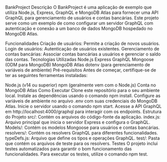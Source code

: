 BankProject
Descrição
O BankProject é uma aplicação de exemplo que utiliza Node.js, Express, GraphQL e MongoDB Atlas para fornecer uma API GraphQL para gerenciamento de usuários e contas bancárias. Este projeto serve como um exemplo de como configurar um servidor GraphQL com autenticação e conexão a um banco de dados MongoDB hospedado no MongoDB Atlas.

Funcionalidades
Criação de usuários: Permite a criação de novos usuários.
Login de usuários: Autenticação de usuários existentes.
Gerenciamento de contas bancárias: Associar contas bancárias a usuários e gerenciar o saldo das contas.
Tecnologias Utilizadas
Node.js
Express
GraphQL
Mongoose (ODM para MongoDB)
MongoDB Atlas
dotenv (para gerenciamento de variáveis de ambiente)
Pré-requisitos
Antes de começar, certifique-se de ter as seguintes ferramentas instaladas:

Node.js (v14 ou superior)
npm (geralmente vem com o Node.js)
Conta no MongoDB Atlas
Como Executar
Clone este repositório para o seu ambiente local.
Instale as dependências usando o comando npm install.
Configure as variáveis de ambiente no arquivo .env com suas credenciais do MongoDB Atlas.
Inicie o servidor usando o comando npm start.
Acesse a API GraphQL em http://localhost:4000/graphql para interagir com os endpoints.
Estrutura do Projeto
src/: Contém os arquivos do código-fonte da aplicação.
index.js: Arquivo principal que inicia o servidor Express e configura o GraphQL.
Models/: Contém os modelos Mongoose para usuários e contas bancárias.
resolvers/: Contém os resolvers GraphQL para diferentes funcionalidades.
typeDefs.js: Arquivo que define os tipos e operações GraphQL.
test/: Pasta que contém os arquivos de teste para os resolvers.
Testes
O projeto inclui testes automatizados para garantir o bom funcionamento das funcionalidades. Para executar os testes, utilize o comando npm test.
